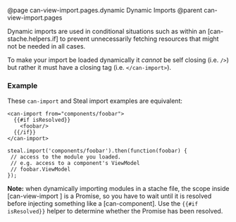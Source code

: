 @page can-view-import.pages.dynamic Dynamic Imports
@parent can-view-import.pages

Dynamic imports are used in conditional situations such as within an [can-stache.helpers.if] to prevent unnecessarily fetching resources that might not be needed in all cases.

To make your import be loaded dynamically it *cannot* be self closing (i.e. `/>`) but rather it must have a closing tag (i.e. `</can-import>`).

### Example

These `can-import` and Steal import examples are equivalent:

```
<can-import from="components/foobar">
  {{#if isResolved}}
    <foobar/>
  {{/if}}
</can-import>
```

```
steal.import('components/foobar').then(function(foobar) {
 // access to the module you loaded.
 // e.g. access to a component's ViewModel 
 // foobar.ViewModel
});
```

__Note:__ when dynamically importing modules in a stache file, the scope inside [can-view-import <can-import>] is a Promise, so you have to wait until it is resolved before injecting something like a [can-component]. Use the `{{#if isResolved}}` helper to determine whether the Promise has been resolved.